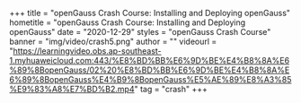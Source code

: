 +++
    title = "openGauss Crash Course: Installing and Deploying openGauss"
    hometitle = "openGauss Crash Course: Installing and Deploying openGauss"
    date = "2020-12-29"
    styles = "openGauss Crash Course"
    banner = "img/video/crash5.png"
    author = ""
    videourl = "https://learningvideo.obs.ap-southeast-1.myhuaweicloud.com:443/%E8%BD%BB%E6%9D%BE%E4%B8%8A%E6%89%8BopenGauss/02%20%E8%BD%BB%E6%9D%BE%E4%B8%8A%E6%89%8BopenGauss%E4%B9%8BopenGauss%E5%AE%89%E8%A3%85%E9%83%A8%E7%BD%B2.mp4"
    tag = "crash"
+++